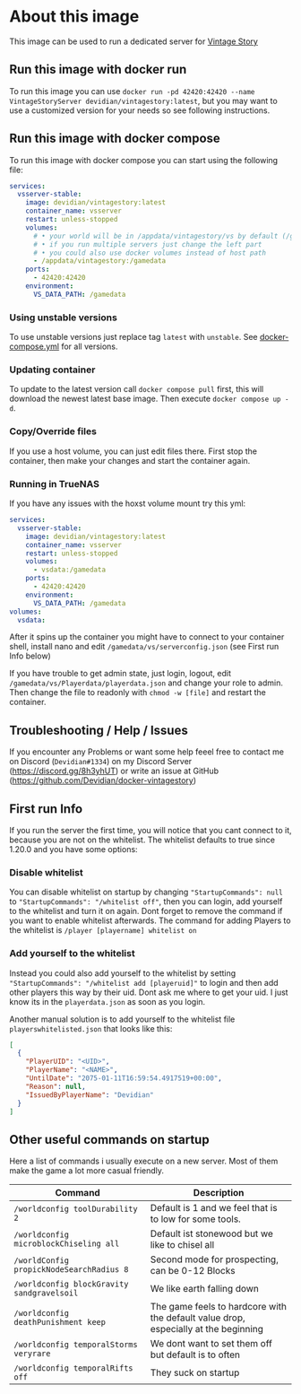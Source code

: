 # About this image

This image can be used to run a dedicated server for [Vintage Story](https://www.vintagestory.at/)

## Run this image with docker run

To run this image you can use `docker run -pd 42420:42420 --name VintageStoryServer devidian/vintagestory:latest`, but you may want to use a customized version for your needs so see following instructions.

## Run this image with docker compose

To run this image with docker compose you can start using the following file:

```yaml
services:
  vsserver-stable:
    image: devidian/vintagestory:latest
    container_name: vsserver
    restart: unless-stopped
    volumes:
      # • your world will be in /appdata/vintagestory/vs by default (/gamedata/vs on the container)
      # • if you run multiple servers just change the left part
      # • you could also use docker volumes instead of host path
      - /appdata/vintagestory:/gamedata
    ports:
      - 42420:42420
    environment:
      VS_DATA_PATH: /gamedata
```

### Using unstable versions

To use unstable versions just replace tag `latest` with `unstable`. See [docker-compose.yml](docker-compose.yml) for all versions.

### Updating container

To update to the latest version call `docker compose pull` first, this will download the newest latest base image. Then execute `docker compose up -d`.

### Copy/Override files

If you use a host volume, you can just edit files there. First stop the container, then make your changes and start the container again.

### Running in TrueNAS

If you have any issues with the hoxst volume mount try this yml:

```yaml
services:
  vsserver-stable:
    image: devidian/vintagestory:latest
    container_name: vsserver
    restart: unless-stopped
    volumes:
      - vsdata:/gamedata
    ports:
      - 42420:42420
    environment:
      VS_DATA_PATH: /gamedata
volumes:
  vsdata:
```

After it spins up the container you might have to connect to your container shell, install nano and edit `/gamedata/vs/serverconfig.json` (see First run Info below)

If you have trouble to get admin state, just login, logout, edit `/gamedata/vs/Playerdata/playerdata.json` and change your role to admin. 
Then change the file to readonly with `chmod -w [file]` and restart the container.

## Troubleshooting / Help / Issues

If you encounter any Problems or want some help feeel free to contact me on Discord (`Devidian#1334`) on my Discord Server (<https://discord.gg/8h3yhUT>) or write an issue at GitHub (<https://github.com/Devidian/docker-vintagestory>)

## First run Info

If you run the server the first time, you will notice that you cant connect to it, because you are not on the whitelist.
The whitelist defaults to true since 1.20.0 and you have some options:

### Disable whitelist

You can disable whitelist on startup by changing `"StartupCommands": null` to `"StartupCommands": "/whitelist off"`, then you can login, add yourself to the whitelist and turn it on again. Dont forget to remove the command if you want to enable whitelist afterwards. The command for adding Players to the whitelist is `/player [playername] whitelist on`

### Add yourself to the whitelist

Instead you could also add yourself to the whitelist by setting `"StartupCommands": "/whitelist add [playeruid]"` to login and then add other players this way by their uid. Dont ask me where to get your uid. I just know its in the `playerdata.json` as soon as you login.

Another manual solution is to add yourself to the whitelist file `playerswhitelisted.json` that looks like this:

```json
[
  {
    "PlayerUID": "<UID>",
    "PlayerName": "<NAME>",
    "UntilDate": "2075-01-11T16:59:54.4917519+00:00",
    "Reason": null,
    "IssuedByPlayerName": "Devidian"
  }
]
```

## Other useful commands on startup

Here a list of commands i usually execute on a new server. Most of them make the game a lot more casual friendly.

| Command                                    | Description                                                                         |
| ------------------------------------------ | ----------------------------------------------------------------------------------- |
| `/worldconfig toolDurability 2`            | Default is 1 and we feel that is to low for some tools.                             |
| `/worldconfig microblockChiseling all`     | Default ist stonewood but we like to chisel all                                     |
| `/worldConfig propickNodeSearchRadius 8`   | Second mode for prospecting, can be 0-12 Blocks                                     |
| `/worldconfig blockGravity sandgravelsoil` | We like earth falling down                                                          |
| `/worldconfig deathPunishment keep`        | The game feels to hardcore with the default value drop, especially at the beginning |
| `/worldconfig temporalStorms veryrare`     | We dont want to set them off but default is to often                                |
| `/worldconfig temporalRifts off`           | They suck on startup                                                                |
